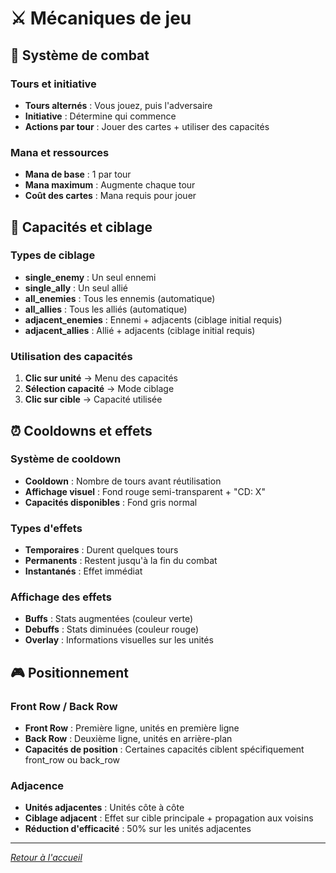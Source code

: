 # ⚔️ Mécaniques de jeu

## 🔄 Système de combat

### Tours et initiative
- **Tours alternés** : Vous jouez, puis l'adversaire
- **Initiative** : Détermine qui commence
- **Actions par tour** : Jouer des cartes + utiliser des capacités

### Mana et ressources
- **Mana de base** : 1 par tour
- **Mana maximum** : Augmente chaque tour
- **Coût des cartes** : Mana requis pour jouer

## 🎯 Capacités et ciblage

### Types de ciblage
- **single_enemy** : Un seul ennemi
- **single_ally** : Un seul allié
- **all_enemies** : Tous les ennemis (automatique)
- **all_allies** : Tous les alliés (automatique)
- **adjacent_enemies** : Ennemi + adjacents (ciblage initial requis)
- **adjacent_allies** : Allié + adjacents (ciblage initial requis)

### Utilisation des capacités
1. **Clic sur unité** → Menu des capacités
2. **Sélection capacité** → Mode ciblage
3. **Clic sur cible** → Capacité utilisée

## ⏰ Cooldowns et effets

### Système de cooldown
- **Cooldown** : Nombre de tours avant réutilisation
- **Affichage visuel** : Fond rouge semi-transparent + "CD: X"
- **Capacités disponibles** : Fond gris normal

### Types d'effets
- **Temporaires** : Durent quelques tours
- **Permanents** : Restent jusqu'à la fin du combat
- **Instantanés** : Effet immédiat

### Affichage des effets
- **Buffs** : Stats augmentées (couleur verte)
- **Debuffs** : Stats diminuées (couleur rouge)
- **Overlay** : Informations visuelles sur les unités

## 🎮 Positionnement

### Front Row / Back Row
- **Front Row** : Première ligne, unités en première ligne
- **Back Row** : Deuxième ligne, unités en arrière-plan
- **Capacités de position** : Certaines capacités ciblent spécifiquement front_row ou back_row

### Adjacence
- **Unités adjacentes** : Unités côte à côte
- **Ciblage adjacent** : Effet sur cible principale + propagation aux voisins
- **Réduction d'efficacité** : 50% sur les unités adjacentes

---

*[Retour à l'accueil](Home)*
